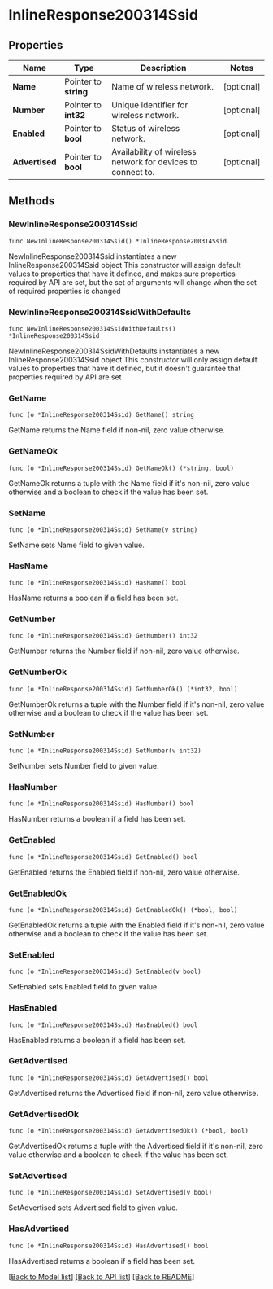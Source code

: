 # InlineResponse200314Ssid

## Properties

Name | Type | Description | Notes
------------ | ------------- | ------------- | -------------
**Name** | Pointer to **string** | Name of wireless network. | [optional] 
**Number** | Pointer to **int32** | Unique identifier for wireless network. | [optional] 
**Enabled** | Pointer to **bool** | Status of wireless network. | [optional] 
**Advertised** | Pointer to **bool** | Availability of wireless network for devices to connect to. | [optional] 

## Methods

### NewInlineResponse200314Ssid

`func NewInlineResponse200314Ssid() *InlineResponse200314Ssid`

NewInlineResponse200314Ssid instantiates a new InlineResponse200314Ssid object
This constructor will assign default values to properties that have it defined,
and makes sure properties required by API are set, but the set of arguments
will change when the set of required properties is changed

### NewInlineResponse200314SsidWithDefaults

`func NewInlineResponse200314SsidWithDefaults() *InlineResponse200314Ssid`

NewInlineResponse200314SsidWithDefaults instantiates a new InlineResponse200314Ssid object
This constructor will only assign default values to properties that have it defined,
but it doesn't guarantee that properties required by API are set

### GetName

`func (o *InlineResponse200314Ssid) GetName() string`

GetName returns the Name field if non-nil, zero value otherwise.

### GetNameOk

`func (o *InlineResponse200314Ssid) GetNameOk() (*string, bool)`

GetNameOk returns a tuple with the Name field if it's non-nil, zero value otherwise
and a boolean to check if the value has been set.

### SetName

`func (o *InlineResponse200314Ssid) SetName(v string)`

SetName sets Name field to given value.

### HasName

`func (o *InlineResponse200314Ssid) HasName() bool`

HasName returns a boolean if a field has been set.

### GetNumber

`func (o *InlineResponse200314Ssid) GetNumber() int32`

GetNumber returns the Number field if non-nil, zero value otherwise.

### GetNumberOk

`func (o *InlineResponse200314Ssid) GetNumberOk() (*int32, bool)`

GetNumberOk returns a tuple with the Number field if it's non-nil, zero value otherwise
and a boolean to check if the value has been set.

### SetNumber

`func (o *InlineResponse200314Ssid) SetNumber(v int32)`

SetNumber sets Number field to given value.

### HasNumber

`func (o *InlineResponse200314Ssid) HasNumber() bool`

HasNumber returns a boolean if a field has been set.

### GetEnabled

`func (o *InlineResponse200314Ssid) GetEnabled() bool`

GetEnabled returns the Enabled field if non-nil, zero value otherwise.

### GetEnabledOk

`func (o *InlineResponse200314Ssid) GetEnabledOk() (*bool, bool)`

GetEnabledOk returns a tuple with the Enabled field if it's non-nil, zero value otherwise
and a boolean to check if the value has been set.

### SetEnabled

`func (o *InlineResponse200314Ssid) SetEnabled(v bool)`

SetEnabled sets Enabled field to given value.

### HasEnabled

`func (o *InlineResponse200314Ssid) HasEnabled() bool`

HasEnabled returns a boolean if a field has been set.

### GetAdvertised

`func (o *InlineResponse200314Ssid) GetAdvertised() bool`

GetAdvertised returns the Advertised field if non-nil, zero value otherwise.

### GetAdvertisedOk

`func (o *InlineResponse200314Ssid) GetAdvertisedOk() (*bool, bool)`

GetAdvertisedOk returns a tuple with the Advertised field if it's non-nil, zero value otherwise
and a boolean to check if the value has been set.

### SetAdvertised

`func (o *InlineResponse200314Ssid) SetAdvertised(v bool)`

SetAdvertised sets Advertised field to given value.

### HasAdvertised

`func (o *InlineResponse200314Ssid) HasAdvertised() bool`

HasAdvertised returns a boolean if a field has been set.


[[Back to Model list]](../README.md#documentation-for-models) [[Back to API list]](../README.md#documentation-for-api-endpoints) [[Back to README]](../README.md)


